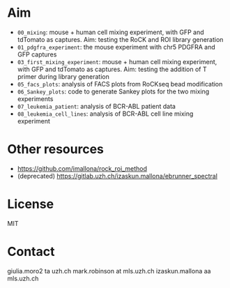 # Aim

- `00_mixing`: mouse + human cell mixing experiment, with GFP and tdTomato as captures. Aim: testing the RoCK and ROI library generation
- `01_pdgfra_experiment`: the mouse experiment with chr5 PDGFRA and GFP captures
- `03_first_mixing_experiment`: mouse + human cell mixing experiment, with GFP and tdTomato as captures. Aim: testing the addition of T primer during library generation
- `05_facs_plots`: analysis of FACS plots from RoCKseq bead modification
- `06_Sankey_plots`: code to generate Sankey plots for the two mixing experiments
- `07_leukemia_patient`: analysis of BCR-ABL patient data 
- `08_leukemia_cell_lines`: analysis of BCR-ABL cell line mixing experiment

# Other resources

- https://github.com/imallona/rock_roi_method
- (deprecated) https://gitlab.uzh.ch/izaskun.mallona/ebrunner_spectral

# License

MIT

# Contact

giulia.moro2 ta uzh.ch
mark.robinson at mls.uzh.ch
izaskun.mallona aa mls.uzh.ch
